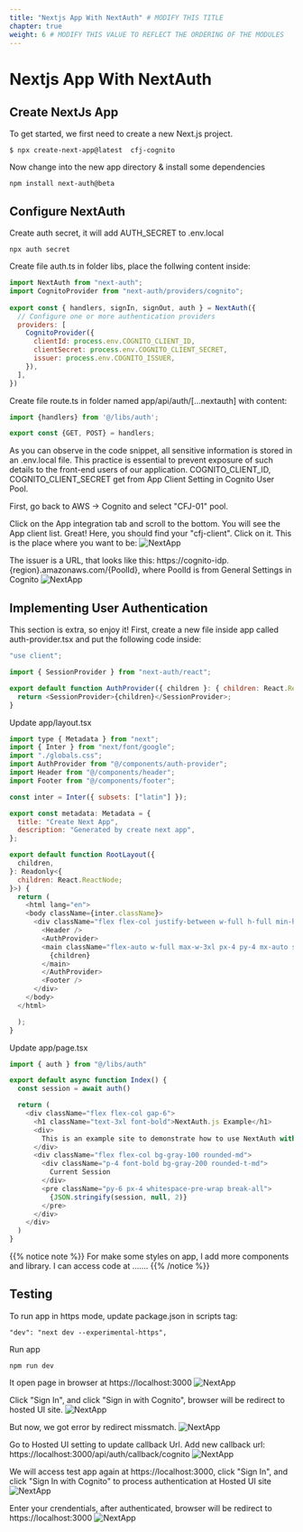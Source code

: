 ```yaml
---
title: "Nextjs App With NextAuth" # MODIFY THIS TITLE
chapter: true
weight: 6 # MODIFY THIS VALUE TO REFLECT THE ORDERING OF THE MODULES
---
```


<!-- MORE SUBMODULES CAN BE ADDED TO DIVIDE UP THE SETUP INTO SMALLER SECTIONS -->
<!-- COPY AND PASTE THIS SUBMODULE FILE, RENAME, AND CHANGE THE CONTENTS AS NECESSARY -->

# Nextjs App With NextAuth

## Create NextJs App

To get started, we first need to create a new Next.js project.

`
 $ npx create-next-app@latest  cfj-cognito
`

Now change into the new app directory & install some dependencies

`
npm install next-auth@beta
`

## Configure NextAuth

Create auth secret, it will add AUTH_SECRET to .env.local

`
npx auth secret
`

Create file auth.ts in folder libs, place the follwing content inside:

```js
import NextAuth from "next-auth";
import CognitoProvider from "next-auth/providers/cognito";
 
export const { handlers, signIn, signOut, auth } = NextAuth({
  // Configure one or more authentication providers
  providers: [
    CognitoProvider({
      clientId: process.env.COGNITO_CLIENT_ID,
      clientSecret: process.env.COGNITO_CLIENT_SECRET,
      issuer: process.env.COGNITO_ISSUER,
    }),
  ],
})
```

Create file route.ts in folder named app/api/auth/[...nextauth] with content:
```js
import {handlers} from '@/libs/auth';

export const {GET, POST} = handlers;

```

As you can observe in the code snippet, all sensitive information is stored in an .env.local file. This practice is essential to prevent exposure of such details to the front-end users of our application. COGNITO_CLIENT_ID, COGNITO_CLIENT_SECRET get from App Client Setting in Cognito User Pool.

First, go back to AWS -> Cognito and select "CFJ-01" pool.

Click on the App integration tab and scroll to the bottom. You will see the App client list. Great! Here, you should find your "cfj-client". Click on it. This is the place where you want to be:
![NextApp](/images/80-nextjs-01.png)


The issuer is a URL, that looks like this: https://cognito-idp.{region}.amazonaws.com/{PoolId}, where PoolId is from General Settings in Cognito
![NextApp](/images/81-nextjs-02.png)

## Implementing User Authentication

This section is extra, so enjoy it! First, create a new file inside app called auth-provider.tsx and put the following code inside:

```js
"use client";

import { SessionProvider } from "next-auth/react";

export default function AuthProvider({ children }: { children: React.ReactNode }) {
  return <SessionProvider>{children}</SessionProvider>;
}
```

Update app/layout.tsx
```js
import type { Metadata } from "next";
import { Inter } from "next/font/google";
import "./globals.css";
import AuthProvider from "@/components/auth-provider";
import Header from "@/components/header";
import Footer from "@/components/footer";

const inter = Inter({ subsets: ["latin"] });

export const metadata: Metadata = {
  title: "Create Next App",
  description: "Generated by create next app",
};

export default function RootLayout({
  children,
}: Readonly<{
  children: React.ReactNode;
}>) {
  return (
    <html lang="en">
    <body className={inter.className}>
      <div className="flex flex-col justify-between w-full h-full min-h-screen">
        <Header />
        <AuthProvider>
        <main className="flex-auto w-full max-w-3xl px-4 py-4 mx-auto sm:px-6 md:py-6">
          {children}
        </main>
        </AuthProvider>
        <Footer />
      </div>
    </body>
  </html>

  );
}

```

Update app/page.tsx
```js
import { auth } from "@/libs/auth"

export default async function Index() {
  const session = await auth()

  return (
    <div className="flex flex-col gap-6">
      <h1 className="text-3xl font-bold">NextAuth.js Example</h1>
      <div>
        This is an example site to demonstrate how to use NextAuth with Cognito
      </div>
      <div className="flex flex-col bg-gray-100 rounded-md">
        <div className="p-4 font-bold bg-gray-200 rounded-t-md">
          Current Session
        </div>
        <pre className="py-6 px-4 whitespace-pre-wrap break-all">
          {JSON.stringify(session, null, 2)}
        </pre>
      </div>
    </div>
  )
}
```

{{% notice note %}}
For make some styles on app, I add more components and library. I can access code at .......
{{% /notice %}}


## Testing

To run app in https mode, update package.json in scripts tag:

`
"dev": "next dev --experimental-https",
`

Run app

`
npm run dev
`

It open page in browser at https://localhost:3000
![NextApp](/images/90-nextjs-10.png)

Click "Sign In", and click "Sign in with Cognito", browser will be redirect to hosted UI site. 
![NextApp](/images/91-nextjs-11.png)

But now, we got error by redirect missmatch.
![NextApp](/images/92-nextjs-12.png)

Go to Hosted UI setting to update callback Url. Add new callback url: https://localhost:3000/api/auth/callback/cognito 
![NextApp](/images/93-nextjs-13.png)

We will access test app again at https://localhost:3000, click "Sign In", and click "Sign In with Cognito" to process authentication at Hosted UI site
![NextApp](/images/94-nextjs-14.png)

Enter your crendentials, after authenticated, browser will be redirect to https://localhost:3000 
![NextApp](/images/95-nextjs-15.png)

<!-- 
{{% notice note %}}

{{% /notice %}}


{{% notice warning %}}
There is currently an issue when using NextAuth with Cognito with the following method: when signing out, the Next.js app will perform the sign out (clear cookies/tokens); however, the Hosted UI site still retains the token. When the user tries to sign in again, the Hosted UI site will use that token instead of displaying the login form. We will replace Next Auth with AWS Amplify library to check it.
{{% /notice %}} 
-->




